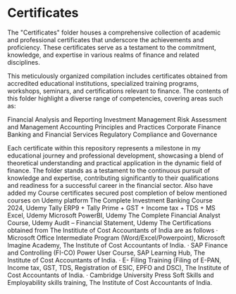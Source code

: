 # Certificates
The "Certificates" folder houses a comprehensive collection of academic and professional certificates that underscore the achievements and proficiency. These certificates serve as a testament to the commitment, knowledge, and expertise in various realms of finance and related disciplines.

This meticulously organized compilation includes certificates obtained from accredited educational institutions, specialized training programs, workshops, seminars, and certifications relevant to finance. The contents of this folder highlight a diverse range of competencies, covering areas such as:

Financial Analysis and Reporting
Investment Management
Risk Assessment and Management
Accounting Principles and Practices
Corporate Finance
Banking and Financial Services
Regulatory Compliance and Governance

Each certificate within this repository represents a milestone in my educational journey and professional development, showcasing a blend of theoretical understanding and practical application in the dynamic field of finance. The folder stands as a testament to the continuous pursuit of knowledge and expertise, contributing significantly to their qualifications and readiness for a successful career in the financial sector.
Also have added my Course certificates secured post completion of below mentioned courses on Udemy platform
The Complete Investment Banking Course 2024, Udemy
Tally ERP9 + Tally Prime + GST + Income tax + TDS + MS Excel, Udemy
Microsoft PowerBI, Udemy
The Complete Financial Analyst Course, Udemy
Audit – Financial Statement, Udemy
The Certifications obtained from The Institiute of Cost Accountants of India are as follows
·	Microsoft Office Intermediate Program (Word/Excel/Powerpoint), Microsoft Imagine Academy, The Institute of Cost Accountants of India.
·	SAP Finance and Controlling (FI-CO) Power User Course, SAP Learning Hub, The Institute of Cost Accountants of India.
·	E- Filing Training (Filing of E-PAN, Income tax, GST, TDS, Registration of ESIC, EPFO and DSC), The Institute of Cost Accountants of India.
·	Cambridge University Press Soft Skills and Employability skills training, The Institute of Cost Accountants of India.
